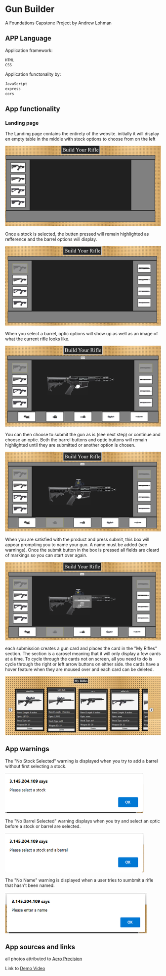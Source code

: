 # Gun Builder
A Foundations Capstone Project
by Andrew Lohman

## APP Language
Application framework:
```
HTML
CSS
```

Application functonality by:
```
JavaScript
express
cors
```
## App functionality
### Landing page
The Landing page contains the entirety of the website.
initially it will display en empty table in the middle with stock options to choose from on the left

![Landing Page](public/images/readMe/landingpage.png)

Once a stock is selected, the butten pressed will remain highlighted as refference and the barrel options will display.

![Landing Page](public/images/readMe/stockSelected.png)

When you select a barrel, optic options will show up as well as an image of what the current rifle looks like.

![Landing Page](public/images/readMe/barrelSelected.png)

You can then choose to submit the gun as is (see next step) or continue and choose an optic. Both the barrel buttons and optic buttons will remain highlighted until they are submitted or another option is chosen.

![Landing Page](public/images/readMe/opticSelected.png)

When you are satisfied with the product and press submit, this box will appear prompting you to name your gun. A name must be added (see warnings). Once the submit button in the box is pressed all fields are cleard of markings so you can start over again.

![Landing Page](public/images/readMe/addName.png)

each submission creates a gun card and places the card in the "My Rifles" section. The section is a carosel meaning that it will only display a few cards at a time. To cycle through the cards not on screen, all you need to do is cycle through the right or left arrow buttons on either side. the cards have a hover feature when they are moused over and each card can be deleted.

![Landing Page](public/images/readMe/gunCards.png)

## App warnings
The "No Stock Selected" warning is displayed when you try to add a barrel without first selecting a stock.

![Landing Page](public/images/readMe/barrelWarning.png)

The "No Barrel Selected" warning displays when you try and select an optic before a stock or barrel are selected.

![Landing Page](public/images/readMe/opticWarning.png)

The "No Name" warning is displayed when a user tries to sumbmit a rifle that hasn't been named.

![Landing Page](public/images/readMe/nameWarning.png)


## App sources and links
all photos attributed to [Aero Precision](https://www.aeroprecisionusa.com/)

Link to [Demo Video](https://secure.vidyard.com/organizations/3064372/players/pWVdhkuBMurkEDnqQVNPb2?edit=true&npsRecordControl=1)